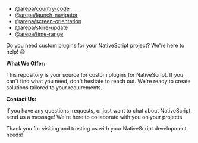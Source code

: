 - [@arepa/country-code](packages/country-code/README.md)
- [@arepa/launch-navigator](packages/launch-navigator/README.md)
- [@arepa/screen-orientation](packages/screen-orientation/README.md)
- [@arepa/store-update](packages/store-update/README.md)
- [@arepa/time-range](packages/time-range/README.md)

<!--
# How to use?

This workspace manages the suite of plugins listed above. 

In general, when in doubt with what to do, just `npm start`.

## How to add a new package to workspace?

```
npm run add
```

At the prompt, enter the name of the new package.

- This adds a plugin harness in `packages` with the necessary boilerplate to just start developing
- Updates all demo app flavors to support demoing the new package
- Adds shared code in `tools/demo` where you can write demo code **once** and share across all demo flavors
- Updates build tooling to support the new package
- Updates the `npm start` interactive display
- Updates the README here to list the new package

## How to add Angular compatibility to a package

```
npm run add-angular
```

At the prompt, enter the name of the package to add an `angular` folder to it with the necessary boilerplate to provide Angular support to the package.

## How to focus on just 1 package to develop in isolation

```
npm start
```

- Choose the focus commands for the package you wish to focus on and hit enter.
- All the demo app's will be updated to isolate that 1 package and for supported IDE's (currently VS Code), the source code will also become isolated in the workspace.

Note: *good to always clean the demo you plan to run after focusing. (You can clean any demo from `npm start` as well)*

## How to publish packages?

```
npm run publish-packages
```

- You will be prompted for the package names to publish. Leaving blank and hitting enter will publish them all.
- You will then be prompted for the version to use. Leaving blank will auto bump the patch version (it also handles prerelease types like alpha, beta, rc, etc. - It even auto tags the corresponding prelease type on npm).
- You will then be given a brief sanity check 🧠😊

<h3 align="center">Made with ❤️</h3>  -->


Do you need custom plugins for your NativeScript project? We're here to help! 😊

**What We Offer:**

This repository is your source for custom plugins for NativeScript. If you can't find what you need, don't hesitate to reach out. We're ready to create solutions tailored to your requirements.

**Contact Us:**

If you have any questions, requests, or just want to chat about NativeScript, send us a message! We're here to collaborate with you on your projects.

Thank you for visiting and trusting us with your NativeScript development needs!

